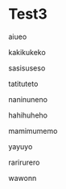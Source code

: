 # Test3


aiueo

kakikukeko

sasisuseso

tatituteto

naninuneno

hahihuheho

mamimumemo

yayuyo

rarirurero

wawonn


